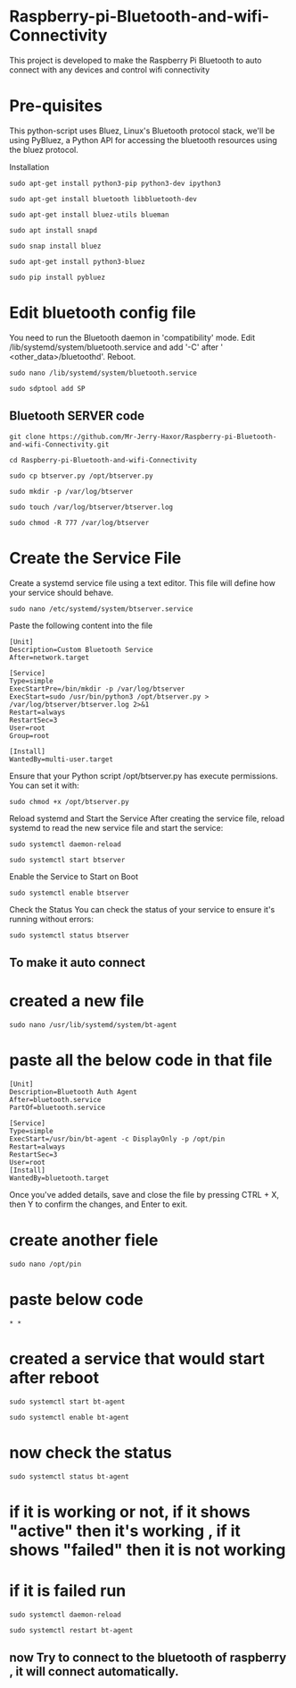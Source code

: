 # Raspberry-pi-Bluetooth-and-wifi-Connectivity
This project is developed to make the Raspberry Pi Bluetooth to auto connect with any devices and  control wifi connectivity 


# Pre-quisites
This python-script uses Bluez, Linux's Bluetooth protocol stack, we'll be using PyBluez, a Python API for accessing the bluetooth resources using the bluez protocol.

Installation
```
sudo apt-get install python3-pip python3-dev ipython3

sudo apt-get install bluetooth libbluetooth-dev

sudo apt-get install bluez-utils blueman

sudo apt install snapd

sudo snap install bluez

sudo apt-get install python3-bluez

sudo pip install pybluez
```

# Edit bluetooth config file 
You need to run the Bluetooth daemon in 'compatibility' mode. Edit /lib/systemd/system/bluetooth.service and add '-C' after ' <other_data>/bluetoothd'. Reboot.

```
sudo nano /lib/systemd/system/bluetooth.service
```
```
sudo sdptool add SP
```

## Bluetooth SERVER code

```
git clone https://github.com/Mr-Jerry-Haxor/Raspberry-pi-Bluetooth-and-wifi-Connectivity.git

cd Raspberry-pi-Bluetooth-and-wifi-Connectivity

sudo cp btserver.py /opt/btserver.py

sudo mkdir -p /var/log/btserver

sudo touch /var/log/btserver/btserver.log

sudo chmod -R 777 /var/log/btserver

```
# Create the Service File
Create a systemd service file using a text editor. This file will define how your service should behave.
```
sudo nano /etc/systemd/system/btserver.service
```
Paste the following content into the file
```
[Unit]
Description=Custom Bluetooth Service
After=network.target

[Service]
Type=simple
ExecStartPre=/bin/mkdir -p /var/log/btserver
ExecStart=sudo /usr/bin/python3 /opt/btserver.py > /var/log/btserver/btserver.log 2>&1
Restart=always
RestartSec=3
User=root   
Group=root  

[Install]
WantedBy=multi-user.target
```
Ensure that your Python script /opt/btserver.py has execute permissions. You can set it with:
```
sudo chmod +x /opt/btserver.py
```
Reload systemd and Start the Service
After creating the service file, reload systemd to read the new service file and start the service:
```
sudo systemctl daemon-reload

sudo systemctl start btserver
```
Enable the Service to Start on Boot
```
sudo systemctl enable btserver
```
Check the Status
You can check the status of your service to ensure it's running without errors:
```
sudo systemctl status btserver
```

## To make it auto connect

# created a new file
```
sudo nano /usr/lib/systemd/system/bt-agent
```
# paste all the below code in that file

```
[Unit]
Description=Bluetooth Auth Agent
After=bluetooth.service
PartOf=bluetooth.service

[Service]
Type=simple
ExecStart=/usr/bin/bt-agent -c DisplayOnly -p /opt/pin
Restart=always
RestartSec=3
User=root
[Install]
WantedBy=bluetooth.target
```
Once you've added details, save and close the file by pressing CTRL + X, then Y to confirm the changes, and Enter to exit.


# create another fiele
```
sudo nano /opt/pin
```

# paste below code
```
* *
```
# created a service that would start after reboot
```
sudo systemctl start bt-agent
```
```
sudo systemctl enable bt-agent
```

# now check the status
```
sudo systemctl status bt-agent
```
# if it is working or not, if it shows "active" then it's working , if it shows "failed" then it is  not working 
# if it is failed run 
```
sudo systemctl daemon-reload
```
```
sudo systemctl restart bt-agent
```

## now Try to connect to the bluetooth of raspberry , it will connect automatically.
